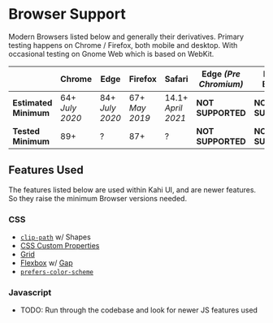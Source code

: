 # Browser Support

Modern Browsers listed below and generally their derivatives. Primary testing happens on Chrome / Firefox, both mobile and desktop. With occasional testing on Gnome Web which is based on WebKit.

|                       | Chrome          | Edge            | Firefox        | Safari             | Edge _(Pre Chromium)_ | Internet Explorer |
| --------------------- | --------------- | --------------- | -------------- | ------------------ | --------------------- | ----------------- |
| **Estimated Minimum** | 64+ _July 2020_ | 84+ _July 2020_ | 67+ _May 2019_ | 14.1+ _April 2021_ | **NOT SUPPORTED**     | **NOT SUPPORTED** |
| **Tested Minimum**    | 89+             | ?               | 87+            | ?                  | **NOT SUPPORTED**     | **NOT SUPPORTED** |

## Features Used

The features listed below are used within Kahi UI, and are newer features. So they raise the minimum Browser versions needed.

### CSS

-   [`clip-path`](https://developer.mozilla.org/en-US/docs/Web/CSS/clip-path) w/ Shapes
-   [CSS Custom Properties](https://developer.mozilla.org/en-US/docs/Web/CSS/Using_CSS_custom_properties)
-   [Grid](https://developer.mozilla.org/en-US/docs/Web/CSS/display#display_grid)
-   [Flexbox](https://developer.mozilla.org/en-US/docs/Web/CSS/display#display_flex) w/ [Gap](https://developer.mozilla.org/en-US/docs/Web/CSS/gap)
-   [`prefers-color-scheme`](https://developer.mozilla.org/en-US/docs/Web/CSS/@media/prefers-color-scheme)

### Javascript

-   TODO: Run through the codebase and look for newer JS features used
